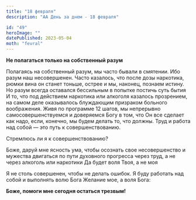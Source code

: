 ```yaml
---
title: "18 февраля"
description: "АА День за днем - 18 февраля"

id: "49"
heroImage: ""
datePublished: 2023-05-04
moth: "fevral"
---
```


**Не полагаться только на собственный разум**

Полагаясь на собственный разум, мы часто бывали в смятении. Ибо разум наш
несовершенен. Часто казалось, что после дозы наркотика, рюмки вина он станет
тоньше, острее и мы, наконец, познаем истину. Но разум всегда оставался
бессильным в попытке постичь суть бытия И то, что под действием наркотика или
алкоголя казалось прозрением, на самом деле оказывалось блуждающим призраком
больного воображения. Живя по программе 12 шагов, мы непрерывно
самосовершенствуемся и доверяемся Богу в том, что Он все сделает как надо,
если, конечно, мы будем делать то, что должны. Труд и работа над собой — это
путь к совершенствованию.

Стремлюсь ли я к совершенствованию?

Боже, даруй мне ясность ума, чтобы осознать свое несовершенство и мужества
двигаться по пути духовного прогресса через труд, а не через алкоголь или
наркотики Да будет воля Твоя, а не моя

Я не столь совершенен, чтобы не делать ошибок. Я буду работать над собой и
выполнять волю Бога Желание мое, а воля Бога:

**Боже, помоги мне сегодня остаться трезвым!**
